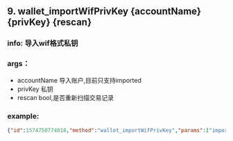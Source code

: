 ## 9. wallet_importWifPrivKey {accountName} {privKey} {rescan}
### info: 导入wif格式私钥
### args：
- accountName 导入账户,目前只支持imported
- privKey 私钥
- rescan  bool,是否重新扫描交易记录
### example:
```json
{"id":1574750774018,"method":"wallet_importWifPrivKey","params":["imported","xxxxx",false]}
```